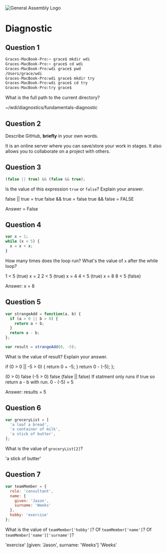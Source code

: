 ![General Assembly Logo](http://i.imgur.com/ke8USTq.png)

# Diagnostic

## Question 1

```sh
Graces-MacBook-Pro:~ grace$ mkdir wdi
Graces-MacBook-Pro:~ grace$ cd wdi
Graces-MacBook-Pro:wdi grace$ pwd
/Users/grace/wdi
Graces-MacBook-Pro:wdi grace$ mkdir try
Graces-MacBook-Pro:wdi grace$ cd try
Graces-MacBook-Pro:try grace$
```

What is the full path to the current directory?

~/wdi/diagnostics/fundamentals-diagnostic

## Question 2

Describe GitHub, **briefly** in your own words.

It is an online server where you can save/store your work in stages. It also allows you to collaborate on a project with others.

## Question 3

```js
(false || true) && (false && true);
```

Is the value of this expression `true` or `false`?  Explain your answer.

false || true = true
false && true = false
true && false = FALSE

Answer = False

## Question 4

```js
var x = 1;
while (x < 5) {
  x = x + x;
}
```

How many times does the loop run?  What's the value of `x` after the while loop?

1 < 5 (true)
x = 2
2 < 5 (true)
x = 4
4 < 5 (true)
x = 8
8 < 5 (false)

Answer: x = 8

## Question 5

```js
var strangeAdd = function(a, b) {
  if (a > 0 || b > 0) {
    return a + b;
  }
  return a - b;
};

var result = strangeAdd(0, -5);
```

What is the value of result?  Explain your answer.

if (0 > 0 || -5 > 0) {
  return 0 + -5;
}
  return 0 - (-5);
};

(0 > 0) false
(-5 > 0) false
(false || false)
If statment only runs if true so return a - b with run.
0 - (-5) = 5

Answer: results = 5

## Question 6

```js
var groceryList = [
  'a loaf a bread',
  'a container of milk',
  'a stick of butter',
];
```

What is the value of `groceryList[2]`?

'a stick of butter'

## Question 7

```js
var teamMember = {
  role: 'consultant',
  name: {
    given: 'Jason',
    surname: 'Weeks'
  },
  hobby: 'exercise'
};
```

What is the value of `teamMember['hobby']`?  Of `teamMember['name']`?  Of
`teamMember['name']['surname']`?

'exercise'
[given: 'Jason', surname: 'Weeks']
'Weeks'
